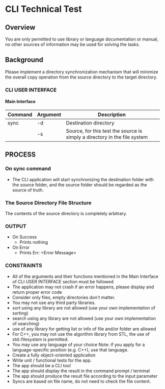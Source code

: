 # CLI Technical Test

## Overview

You are only permitted to use library or language documentation or manual, no other sources of information may be used for solving the tasks.

## Background

Please implement a directory synchronization mechanism that will minimize the overall copy operation from the source directory to the target directory.  

### CLI USER INTERFACE  

#### Main Interface

|Command|Argument|Description|
|---|---|---|
|sync|-d|Destination directory|
||-s|Source, for this test the source is simply a directory in the file system|

## PROCESS

### On sync command

- The CLI application will start synchronizing the destination folder with the source folder, and the source folder should be regarded as the source of truth.

### The Source Directory File Structure

The contents of the source directory is completely arbitrary.

### OUTPUT

- On Success
  - Prints nothing
- On Error
  - Prints Err: \<Error Message\>

### CONSTRAINTS

- All of the arguments and their functions mentioned in the Main Interface of CLI USER INTERFACE section must be followed
- The application may not crash if an error happens, please display and return proper error code
- Consider only files, empty directories don't matter.
- You may not use any third party libraries.
- sort using any library are not allowed (use your own implementation of sorting)
- search using any library are not allowed (use your own implementation of searching)
- use of any library for getting list or info of file and/or folder are allowed
- For C++, you may not use the algorithm library from STL, the use of std::filesystem is permitted.
- You may use any language of your choice Note: if you apply for a language-specific position (e.g. C++), use that language.
- Create a fully object-oriented application
- Write unit / functional tests for the app.
- The app should be a CLI tool
- The app should display the result in the command prompt / terminal
- The app should produce the result file according to the input parameter
- Syncs are based on file name, do not need to check the file content.
